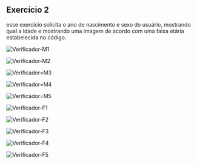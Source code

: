 <h2>Exercício 2</h2>

<p>esse exercício solicita o ano de nascimento e sexo do usuário, mostrando qual a idade e mostrando uma imagem de acordo com uma faixa etária estabelecida no código.</p>


![Verificador-M1](https://user-images.githubusercontent.com/81247538/174884725-56cc57e5-746f-4c7a-b856-50b4d4da3988.png)


![Verificador-M2](https://user-images.githubusercontent.com/81247538/174884745-48c03e66-399e-4377-8eaf-f634c32d0551.png)


![Verificador=M3](https://user-images.githubusercontent.com/81247538/174884769-a089dffd-558c-412c-939e-fba7ae4a45b5.png)


![Verificador=M4](https://user-images.githubusercontent.com/81247538/174884790-3d61b39b-336f-4958-abc8-2a2f7efcba58.png)


![Verificador=M5](https://user-images.githubusercontent.com/81247538/174884804-76c6bcc0-179b-49f2-ad3a-e5c659e034a3.png)


![Verificador-F1](https://user-images.githubusercontent.com/81247538/174884823-a18da937-7fc7-4074-ad54-aa0e91cea11f.png)


![Verificador-F2](https://user-images.githubusercontent.com/81247538/174884831-45909f47-b0a4-4948-9519-d2bbc2f0b651.png)


![Verificador-F3](https://user-images.githubusercontent.com/81247538/174884842-1641fc8d-bb90-4d12-a4be-eefe7e8a0f9e.png)


![Verificador-F4](https://user-images.githubusercontent.com/81247538/174884854-b4d365c4-afc0-4b6f-9a91-6c5667219f83.png)


![Verificador-F5](https://user-images.githubusercontent.com/81247538/174884876-627f17a5-7d5d-4939-b054-a67d53ad533f.png)
